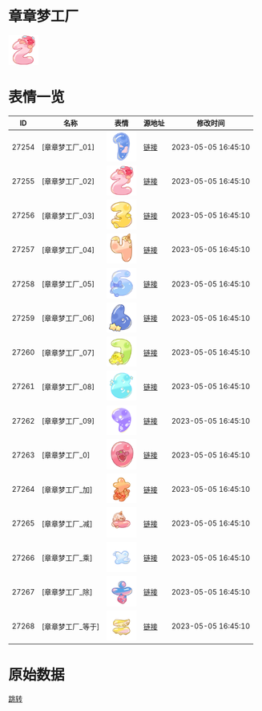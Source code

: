 # 章章梦工厂

<img src="./cover.png" height="60" alt="cover" />

# 表情一览

|ID|名称|表情|源地址|修改时间|
|----|----|----|----|----|
|27254|[章章梦工厂_01]|<img src="./pic/027254_%5B章章梦工厂_01%5D.png" height="60" alt="01"/>|[链接](https://i0.hdslb.com/bfs/garb/7379861870772a95fa73ce7758bbc403892c80c1.png)|2023-05-05 16:45:10|
|27255|[章章梦工厂_02]|<img src="./pic/027255_%5B章章梦工厂_02%5D.png" height="60" alt="02"/>|[链接](https://i0.hdslb.com/bfs/garb/7a56402c0209ff71be9c0dc6732ea9635eed3c73.png)|2023-05-05 16:45:10|
|27256|[章章梦工厂_03]|<img src="./pic/027256_%5B章章梦工厂_03%5D.png" height="60" alt="03"/>|[链接](https://i0.hdslb.com/bfs/garb/2540850fa483b9309f1f3368c231d5f0c3b21835.png)|2023-05-05 16:45:10|
|27257|[章章梦工厂_04]|<img src="./pic/027257_%5B章章梦工厂_04%5D.png" height="60" alt="04"/>|[链接](https://i0.hdslb.com/bfs/garb/2a596edf61aa822993cd288e149381b635658195.png)|2023-05-05 16:45:10|
|27258|[章章梦工厂_05]|<img src="./pic/027258_%5B章章梦工厂_05%5D.png" height="60" alt="05"/>|[链接](https://i0.hdslb.com/bfs/garb/e0ac0102110184ae535636ea67f23628af4bb2f8.png)|2023-05-05 16:45:10|
|27259|[章章梦工厂_06]|<img src="./pic/027259_%5B章章梦工厂_06%5D.png" height="60" alt="06"/>|[链接](https://i0.hdslb.com/bfs/garb/834c1b1c93140371a170974fd46482e8962a1f75.png)|2023-05-05 16:45:10|
|27260|[章章梦工厂_07]|<img src="./pic/027260_%5B章章梦工厂_07%5D.png" height="60" alt="07"/>|[链接](https://i0.hdslb.com/bfs/garb/5a840642fc7466cb6c31be1a0681591427a6402d.png)|2023-05-05 16:45:10|
|27261|[章章梦工厂_08]|<img src="./pic/027261_%5B章章梦工厂_08%5D.png" height="60" alt="08"/>|[链接](https://i0.hdslb.com/bfs/garb/0d2bb179337bfe5c3c3b255423f969bee7dc8718.png)|2023-05-05 16:45:10|
|27262|[章章梦工厂_09]|<img src="./pic/027262_%5B章章梦工厂_09%5D.png" height="60" alt="09"/>|[链接](https://i0.hdslb.com/bfs/garb/b1be2465251dd12e018ef8860f942c27d2cd9442.png)|2023-05-05 16:45:10|
|27263|[章章梦工厂_0]|<img src="./pic/027263_%5B章章梦工厂_0%5D.png" height="60" alt="0"/>|[链接](https://i0.hdslb.com/bfs/garb/b59ffc4848912c6a94f323a6e4f43ca78e0917ae.png)|2023-05-05 16:45:10|
|27264|[章章梦工厂_加]|<img src="./pic/027264_%5B章章梦工厂_加%5D.png" height="60" alt="加"/>|[链接](https://i0.hdslb.com/bfs/garb/68f3f833fdd1ab80c6958d7bd2637b332a90040c.png)|2023-05-05 16:45:10|
|27265|[章章梦工厂_减]|<img src="./pic/027265_%5B章章梦工厂_减%5D.png" height="60" alt="减"/>|[链接](https://i0.hdslb.com/bfs/garb/06c55daa6755db0ac43a94cbbde291fb0e745d0a.png)|2023-05-05 16:45:10|
|27266|[章章梦工厂_乘]|<img src="./pic/027266_%5B章章梦工厂_乘%5D.png" height="60" alt="乘"/>|[链接](https://i0.hdslb.com/bfs/garb/9f8abfa70cd5788230343e0be68a84cf222d78d3.png)|2023-05-05 16:45:10|
|27267|[章章梦工厂_除]|<img src="./pic/027267_%5B章章梦工厂_除%5D.png" height="60" alt="除"/>|[链接](https://i0.hdslb.com/bfs/garb/caa0a2a6bed0d6c9077283e3c3de94cdf9c95a7d.png)|2023-05-05 16:45:10|
|27268|[章章梦工厂_等于]|<img src="./pic/027268_%5B章章梦工厂_等于%5D.png" height="60" alt="等于"/>|[链接](https://i0.hdslb.com/bfs/garb/4d07f53bf2f01c78ac8a1c655c88cf19d886a896.png)|2023-05-05 16:45:10|

# 原始数据

[跳转](./raw.json)

